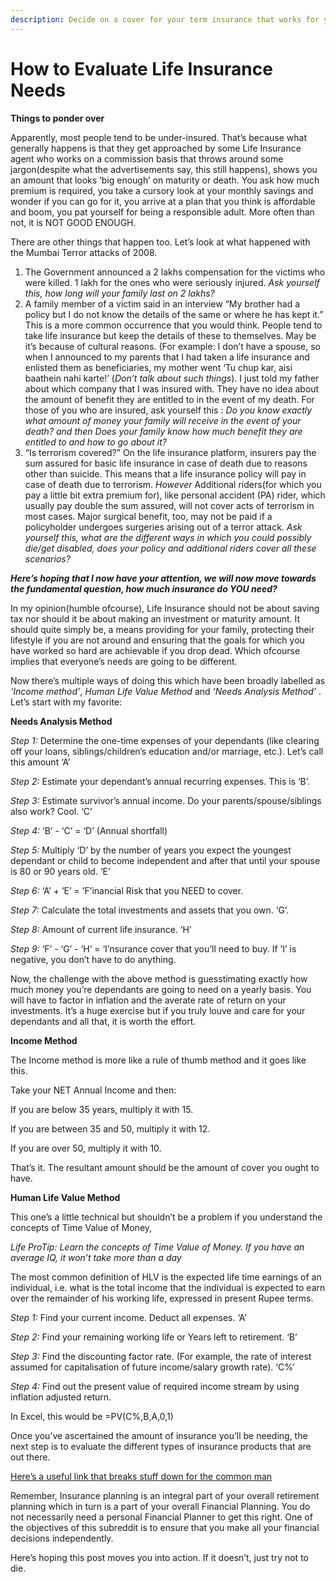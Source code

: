 ```yaml
---
description: Decide on a cover for your term insurance that works for you as the one paying premium every year, and works for your dependents who should receive a large sum if something were to happen to you
---
```


# How to Evaluate Life Insurance Needs

**Things to ponder over**

Apparently, most people tend to be under-insured. That’s because what generally happens is that they get approached by some Life Insurance agent who works on a commission basis that throws around some jargon(despite what the advertisements say, this still happens), shows you an amount that looks ‘big enough’ on maturity or death. You ask how much premium is required, you take a cursory look at your monthly savings and wonder if you can go for it, you arrive at a plan that you think is affordable and boom, you pat yourself for being a responsible adult. More often than not, it is NOT GOOD ENOUGH.

There are other things that happen too. Let’s look at what happened with the Mumbai Terror attacks of 2008.

1.  The Government announced a 2 lakhs compensation for the victims who were killed. 1 lakh for the ones who were seriously injured. *Ask yourself this, how long will your family last on 2 lakhs?*
2.  A family member of a victim said in an interview “My brother had a policy but I do not know the details of the same or where he has kept it.” This is a more common occurrence that you would think. People tend to take life insurance but keep the details of these to themselves. May be it’s because of cultural reasons. (For example: I don’t have a spouse, so when I announced to my parents that I had taken a life insurance and enlisted them as beneficiaries, my mother went ‘Tu chup kar, aisi baathein nahi karte!’ (*Don’t talk about such things*). I just told my father about which company that I was insured with. They have no idea about the amount of benefit they are entitled to in the event of my death. For those of you who are insured, ask yourself this : *Do you know exactly what amount of money your family will receive in the event of your death? and then Does your family know how much benefit they are entitled to and how to go about it?*
3.  “Is terrorism covered?” On the life insurance platform, insurers pay the sum assured for basic life insurance in case of death due to reasons other than suicide. This means that a life insurance policy will pay in case of death due to terrorism. *However* Additional riders(for which you pay a little bit extra premium for), like personal accident (PA) rider, which usually pay double the sum assured, will not cover acts of terrorism in most cases. Major surgical benefit, too, may not be paid if a policyholder undergoes surgeries arising out of a terror attack. *Ask yourself this, what are the different ways in which you could possibly die/get disabled, does your policy and additional riders cover all these scenarios?*

***Here’s hoping that I now have your attention, we will now move towards the fundamental question, how much insurance do YOU need?***

In my opinion(humble ofcourse), Life Insurance should not be about saving tax nor should it be about making an investment or maturity amount. It should quite simply be, a means providing for your family, protecting their lifestyle if you are not around and ensuring that the goals for which you have worked so hard are achievable if you drop dead. Which ofcourse implies that everyone’s needs are going to be different.

Now there’s multiple ways of doing this which have been broadly labelled as *‘Income method’*, *Human Life Value Method* and *‘Needs Analysis Method’* . Let’s start with my favorite:

**Needs Analysis Method**

*Step 1:* Determine the one-time expenses of your dependants (like clearing off your loans, siblings/children’s education and/or marriage, etc.). Let’s call this amount ‘A’

*Step 2:* Estimate your dependant’s annual recurring expenses. This is ‘B’.

*Step 3:* Estimate survivor’s annual income. Do your parents/spouse/siblings also work? Cool. ‘C’

*Step 4:* ‘B’ - ‘C’ = ‘D’ (Annual shortfall)

*Step 5:* Multiply ‘D’ by the number of years you expect the youngest dependant or child to become independent and after that until your spouse is 80 or 90 years old. ‘E’

*Step 6:* ‘A’ + ‘E’ = ’F’inancial Risk that you NEED to cover.

*Step 7:* Calculate the total investments and assets that you own. ‘G’.

*Step 8:* Amount of current life insurance. ‘H’

*Step 9:* ‘F’ - ‘G’ - ‘H’ = ‘I’nsurance cover that you’ll need to buy. If ’I’ is negative, you don’t have to do anything.

Now, the challenge with the above method is guesstimating exactly how much money you’re dependants are going to need on a yearly basis. You will have to factor in inflation and the averate rate of return on your investments. It’s a huge exercise but if you truly louve and care for your dependants and all that, it is worth the effort.

**Income Method**

The Income method is more like a rule of thumb method and it goes like this.

Take your NET Annual Income and then:

If you are below 35 years, multiply it with 15.

If you are between 35 and 50, multiply it with 12.

If you are over 50, multiply it with 10.

That’s it. The resultant amount should be the amount of cover you ought to have.

**Human Life Value Method**

This one’s a little technical but shouldn’t be a problem if you understand the concepts of Time Value of Money,

*Life ProTip: Learn the concepts of Time Value of Money. If you have an average IQ, it won’t take more than a day*

The most common definition of HLV is the expected life time earnings of an individual, i.e. what is the total income that the individual is expected to earn over the remainder of his working life, expressed in present Rupee terms.

*Step 1:* Find your current income. Deduct all expenses. ‘A’

*Step 2:* Find your remaining working life or Years left to retirement. ‘B’

*Step 3:* Find the discounting factor rate. (For example, the rate of interest assumed for capitalisation of future income/salary growth rate). ‘C%’

*Step 4:* Find out the present value of required income stream by using inflation adjusted return.

In Excel, this would be =PV(C%,B,A,0,1)

Once you’ve ascertained the amount of insurance you’ll be needing, the next step is to evaluate the different types of insurance products that are out there.

[Here’s a useful link that breaks stuff down for the common man](http://www.reddit.com/r/IndiaInvestments/comments/1r01zr/quick_reference_hand_books_with_faqs_life/)

Remember, Insurance planning is an integral part of your overall retirement planning which in turn is a part of your overall Financial Planning. You do not necessarily need a personal Financial Planner to get this right. One of the objectives of this subreddit is to ensure that you make all your financial decisions independently.

Here’s hoping this post moves you into action. If it doesn’t, just try not to die.
